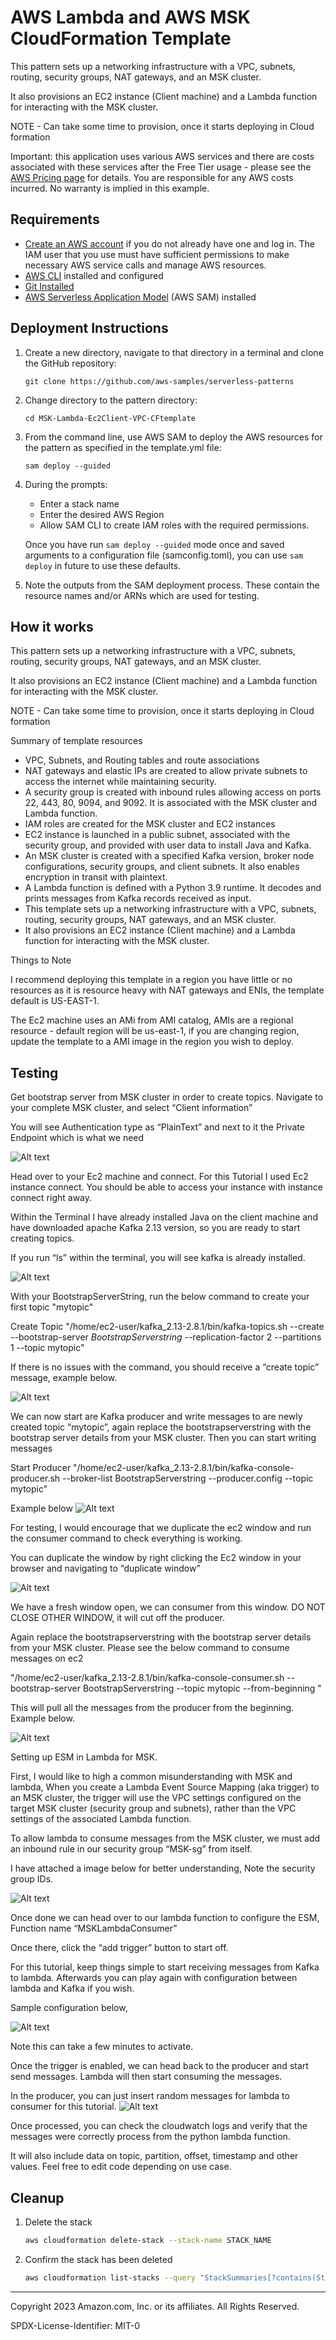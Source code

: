 # AWS Lambda and AWS MSK CloudFormation Template

This pattern sets up a networking infrastructure with a VPC, subnets, routing, security groups, NAT gateways, and an MSK cluster.

It also provisions an EC2 instance (Client machine) and a Lambda function for interacting with the MSK cluster.

NOTE - Can take some time to provision, once it starts deploying in Cloud formation


Important: this application uses various AWS services and there are costs associated with these services after the Free Tier usage - please see the [AWS Pricing page](https://aws.amazon.com/pricing/) for details. You are responsible for any AWS costs incurred. No warranty is implied in this example.

## Requirements

* [Create an AWS account](https://portal.aws.amazon.com/gp/aws/developer/registration/index.html) if you do not already have one and log in. The IAM user that you use must have sufficient permissions to make necessary AWS service calls and manage AWS resources.
* [AWS CLI](https://docs.aws.amazon.com/cli/latest/userguide/install-cliv2.html) installed and configured
* [Git Installed](https://git-scm.com/book/en/v2/Getting-Started-Installing-Git)
* [AWS Serverless Application Model](https://docs.aws.amazon.com/serverless-application-model/latest/developerguide/serverless-sam-cli-install.html) (AWS SAM) installed

## Deployment Instructions

1. Create a new directory, navigate to that directory in a terminal and clone the GitHub repository:
    ``` 
    git clone https://github.com/aws-samples/serverless-patterns
    ```
1. Change directory to the pattern directory:
    ```
    cd MSK-Lambda-Ec2Client-VPC-CFtemplate
    ```
1. From the command line, use AWS SAM to deploy the AWS resources for the pattern as specified in the template.yml file:
    ```
    sam deploy --guided
    ```
1. During the prompts:
    * Enter a stack name
    * Enter the desired AWS Region
    * Allow SAM CLI to create IAM roles with the required permissions.

    Once you have run `sam deploy --guided` mode once and saved arguments to a configuration file (samconfig.toml), you can use `sam deploy` in future to use these defaults.

1. Note the outputs from the SAM deployment process. These contain the resource names and/or ARNs which are used for testing.

## How it works

This pattern sets up a networking infrastructure with a VPC, subnets, routing, security groups, NAT gateways, and an MSK cluster.

It also provisions an EC2 instance (Client machine) and a Lambda function for interacting with the MSK cluster.

NOTE - Can take some time to provision, once it starts deploying in Cloud formation

Summary of template resources

- VPC, Subnets, and Routing tables and route associations
- NAT gateways and elastic IPs are created to allow private subnets to access the internet while maintaining security.
- A security group is created with inbound rules allowing access on ports 22, 443, 80, 9094, and 9092. It is associated with the MSK cluster and Lambda function.
- IAM roles are created for the MSK cluster and EC2 instances
- EC2 instance is launched in a public subnet, associated with the security group, and provided with user data to install Java and Kafka.
- An MSK cluster is created with a specified Kafka version, broker node configurations, security groups, and client subnets. It also enables encryption in transit with plaintext.
- A Lambda function is defined with a Python 3.9 runtime. It decodes and prints messages from Kafka records received as input.
- This template sets up a networking infrastructure with a VPC, subnets, routing, security groups, NAT gateways, and an MSK cluster.
- It also provisions an EC2 instance (Client machine) and a Lambda function for interacting with the MSK cluster.


Things to Note

I recommend deploying this template in a region you have little or no resources as it is resource heavy with NAT gateways and ENIs, the template default is US-EAST-1.

The Ec2 machine uses an AMi from AMI catalog, AMIs are a regional resource - default region will be us-east-1, if you are changing region, update the template to a AMI image in the region you wish to deploy.

## Testing

Get bootstrap server from MSK cluster in order to create topics. Navigate to your complete MSK cluster, and select “Client information”

You will see Authentication type as “PlainText” and next to it the Private Endpoint which is what we need

![Alt text](image.png)

Head over to your Ec2 machine and connect. For this Tutorial I used Ec2 instance connect. You should be able to access your instance with instance connect right away.

Within the Terminal I have already installed Java on the client machine and have downloaded apache Kafka 2.13 version, so you are ready to start creating topics.

If you run “ls” within the terminal, you will see kafka is already installed.

![Alt text](image-1.png)

With your BootstrapServerString, run the below command to create your first topic "mytopic"

Create Topic
"/home/ec2-user/kafka_2.13-2.8.1/bin/kafka-topics.sh --create --bootstrap-server *BootstrapServerstring* --replication-factor 2 --partitions 1 --topic mytopic"

If there is no issues with the command, you should receive a “create topic” message, example below.

![Alt text](image-2.png)


We can now start are Kafka producer and write messages to are newly created topic “mytopic”, again replace the bootstrapserverstring with the bootstrap server details from your MSK cluster. Then you can start writing messages

Start Producer
"/home/ec2-user/kafka_2.13-2.8.1/bin/kafka-console-producer.sh --broker-list BootstrapServerstring --producer.config --topic mytopic"

Example below
![Alt text](image-3.png)

For testing, I would encourage that we duplicate the ec2 window and run the consumer command to check everything is working.

You can duplicate the window by right clicking the Ec2 window in your browser and navigating to “duplicate window”

![Alt text](image-4.png)

We have a fresh window open, we can consumer from this window. DO NOT CLOSE OTHER WINDOW, it will cut off the producer.

Again replace the bootstrapserverstring with the bootstrap server details from your MSK cluster. Please see the below command to consume messages on ec2

"/home/ec2-user/kafka_2.13-2.8.1/bin/kafka-console-consumer.sh --bootstrap-server BootstrapServerstring --topic mytopic --from-beginning "

This will pull all the messages from the producer from the beginning. Example below.

![Alt text](image-5.png)

Setting up ESM in Lambda for MSK.

First, I would like to high a common misunderstanding with MSK and lambda, When you create a Lambda Event Source Mapping (aka trigger) to an MSK cluster, the trigger will use the VPC settings configured on the target MSK cluster (security group and subnets), rather than the VPC settings of the associated Lambda function.

To allow lambda to consume messages from the MSK cluster, we must add an inbound rule in our security group “MSK-sg” from itself.

I have attached a image below for better understanding, Note the security group IDs. 

![Alt text](image-6.png)

Once done we can head over to our lambda function to configure the ESM, Function name “MSKLambdaConsumer”

Once there, click the “add trigger” button to start off.

For this tutorial, keep things simple to start receiving messages from Kafka to lambda. Afterwards you can play again with configuration between lambda and Kafka if you wish.

Sample configuration below,

![Alt text](image-7.png)

Note this can take a few minutes to activate.

Once the trigger is enabled, we can head back to the producer and start send messages. Lambda will then start consuming the messages.

In the producer, you can just insert random messages for lambda to consumer for this tutorial.
![Alt text](image-8.png)

Once processed, you can check the cloudwatch logs and verify that the messages were correctly process from the python lambda function.

It will also include data on topic, partition, offset, timestamp and other values. Feel free to edit code depending on use case.




## Cleanup
 
1. Delete the stack
    ```bash
    aws cloudformation delete-stack --stack-name STACK_NAME
    ```
1. Confirm the stack has been deleted
    ```bash
    aws cloudformation list-stacks --query "StackSummaries[?contains(StackName,'STACK_NAME')].StackStatus"
    ```
----
Copyright 2023 Amazon.com, Inc. or its affiliates. All Rights Reserved.

SPDX-License-Identifier: MIT-0